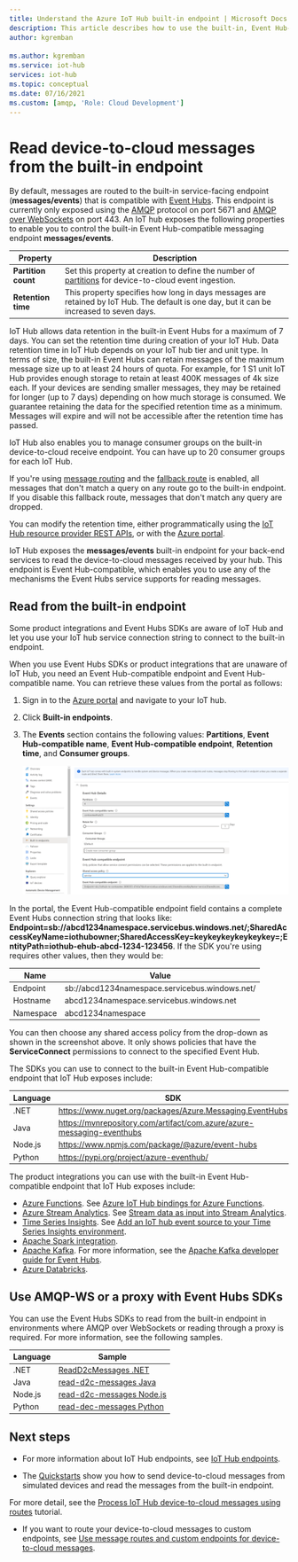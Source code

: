 ```yaml
---
title: Understand the Azure IoT Hub built-in endpoint | Microsoft Docs
description: This article describes how to use the built-in, Event Hub-compatible endpoint to read device-to-cloud messages.
author: kgremban

ms.author: kgremban
ms.service: iot-hub
services: iot-hub
ms.topic: conceptual
ms.date: 07/16/2021
ms.custom: [amqp, 'Role: Cloud Development']
---
```


# Read device-to-cloud messages from the built-in endpoint

By default, messages are routed to the built-in service-facing endpoint (**messages/events**) that is compatible with [Event Hubs](../event-hubs/index.yml). This endpoint is currently only exposed using the [AMQP](https://www.amqp.org/) protocol on port 5671 and [AMQP over WebSockets](http://docs.oasis-open.org/amqp-bindmap/amqp-wsb/v1.0/cs01/amqp-wsb-v1.0-cs01.html) on port 443. An IoT hub exposes the following properties to enable you to control the built-in Event Hub-compatible messaging endpoint **messages/events**.

| Property            | Description |
| ------------------- | ----------- |
| **Partition count** | Set this property at creation to define the number of [partitions](../event-hubs/event-hubs-features.md#partitions) for device-to-cloud event ingestion. |
| **Retention time**  | This property specifies how long in days messages are retained by IoT Hub. The default is one day, but it can be increased to seven days. |

IoT Hub allows data retention in the built-in Event Hubs for a maximum of 7 days. You can set the retention time during creation of your IoT Hub. Data retention time in IoT Hub depends on your IoT hub tier and unit type. In terms of size, the built-in Event Hubs can retain messages of the maximum message size up to at least 24 hours of quota. For example, for 1 S1 unit IoT Hub provides enough storage to retain at least 400K messages of 4k size each. If your devices are sending smaller messages, they may be retained for longer (up to 7 days) depending on how much storage is consumed. We guarantee retaining the data for the specified retention time as a minimum. Messages will expire and will not be accessible after the retention time has passed. 

IoT Hub also enables you to manage consumer groups on the built-in device-to-cloud receive endpoint. You can have up to 20 consumer groups for each IoT Hub.

If you're using [message routing](iot-hub-devguide-messages-d2c.md) and the [fallback route](iot-hub-devguide-messages-d2c.md#fallback-route) is enabled, all messages that don't match a query on any route go to the built-in endpoint. If you disable this fallback route, messages that don't match any query are dropped.

You can modify the retention time, either programmatically using the [IoT Hub resource provider REST APIs](/rest/api/iothub/iothubresource), or with the [Azure portal](https://portal.azure.com).

IoT Hub exposes the **messages/events** built-in endpoint for your back-end services to read the device-to-cloud messages received by your hub. This endpoint is Event Hub-compatible, which enables you to use any of the mechanisms the Event Hubs service supports for reading messages.

## Read from the built-in endpoint

Some product integrations and Event Hubs SDKs are aware of IoT Hub and let you use your IoT hub service connection string to connect to the built-in endpoint.

When you use Event Hubs SDKs or product integrations that are unaware of IoT Hub, you need an Event Hub-compatible endpoint and Event Hub-compatible name. You can retrieve these values from the portal as follows:

1. Sign in to the [Azure portal](https://portal.azure.com) and navigate to your IoT hub.

2. Click **Built-in endpoints**.

3. The **Events** section contains the following values: **Partitions**, **Event Hub-compatible name**, **Event Hub-compatible endpoint**, **Retention time**, and **Consumer groups**.

    ![Device-to-cloud settings](./media/iot-hub-devguide-messages-read-builtin/eventhubcompatible.png)

In the portal, the Event Hub-compatible endpoint field contains a complete Event Hubs connection string that looks like: **Endpoint=sb://abcd1234namespace.servicebus.windows.net/;SharedAccessKeyName=iothubowner;SharedAccessKey=keykeykeykeykeykey=;EntityPath=iothub-ehub-abcd-1234-123456**. If the SDK you're using requires other values, then they would be:

| Name | Value |
| ---- | ----- |
| Endpoint | sb://abcd1234namespace.servicebus.windows.net/ |
| Hostname | abcd1234namespace.servicebus.windows.net |
| Namespace | abcd1234namespace |

You can then choose any shared access policy from the drop-down as shown in the screenshot above. It only shows policies that have the **ServiceConnect** permissions to connect to the specified Event Hub.

The SDKs you can use to connect to the built-in Event Hub-compatible endpoint that IoT Hub exposes include:

| Language | SDK | Example |
| -------- | --- | ------ |
| .NET | https://www.nuget.org/packages/Azure.Messaging.EventHubs | [Quickstart](../iot-develop/quickstart-send-telemetry-iot-hub.md?pivots=programming-language-csharp) |
| Java | https://mvnrepository.com/artifact/com.azure/azure-messaging-eventhubs | [Quickstart](../iot-develop/quickstart-send-telemetry-iot-hub.md?pivots=programming-language-java) |
| Node.js | https://www.npmjs.com/package/@azure/event-hubs | [Quickstart](../iot-develop/quickstart-send-telemetry-iot-hub.md?pivots=programming-language-nodejs) |
| Python | https://pypi.org/project/azure-eventhub/ | [Quickstart](../iot-develop/quickstart-send-telemetry-iot-hub.md?pivots=programming-language-python) |

The product integrations you can use with the built-in Event Hub-compatible endpoint that IoT Hub exposes include:

* [Azure Functions](../azure-functions/index.yml). See [Azure IoT Hub bindings for Azure Functions](../azure-functions/functions-bindings-event-iot.md).
* [Azure Stream Analytics](../stream-analytics/index.yml). See [Stream data as input into Stream Analytics](../stream-analytics/stream-analytics-define-inputs.md#stream-data-from-iot-hub).
* [Time Series Insights](../time-series-insights/index.yml). See [Add an IoT hub event source to your Time Series Insights environment](../time-series-insights/how-to-ingest-data-iot-hub.md).
* [Apache Spark integration](../hdinsight/spark/apache-spark-ipython-notebook-machine-learning.md).
* [Apache Kafka](https://kafka.apache.org/). For more information, see the [Apache Kafka developer guide for Event Hubs](../event-hubs/apache-kafka-developer-guide.md).
* [Azure Databricks](/azure/azure-databricks/).

## Use AMQP-WS or a proxy with Event Hubs SDKs

You can use the Event Hubs SDKs to read from the built-in endpoint in environments where AMQP over WebSockets or reading through a proxy is required. For more information, see the following samples.

| Language | Sample |
| -------- | ------ |
| .NET | [ReadD2cMessages .NET](https://github.com/Azure/azure-iot-sdk-csharp/tree/main/iothub/service/samples/getting%20started/ReadD2cMessages) |
| Java | [read-d2c-messages Java](https://github.com/Azure-Samples/azure-iot-samples-java/tree/master/iot-hub/Quickstarts/read-d2c-messages) |
| Node.js | [read-d2c-messages Node.js](https://github.com/Azure-Samples/azure-iot-samples-node/tree/master/iot-hub/Quickstarts/read-d2c-messages) |
| Python | [read-dec-messages Python](https://github.com/Azure-Samples/azure-iot-samples-python/tree/master/iot-hub/Quickstarts/read-d2c-messages) |

## Next steps

* For more information about IoT Hub endpoints, see [IoT Hub endpoints](iot-hub-devguide-endpoints.md).

* The [Quickstarts](../iot-develop/quickstart-send-telemetry-iot-hub.md?pivots=programming-language-nodejs) show you how to send device-to-cloud messages from simulated devices and read the messages from the built-in endpoint. 

For more detail, see the [Process IoT Hub device-to-cloud messages using routes](tutorial-routing.md) tutorial.

* If you want to route your device-to-cloud messages to custom endpoints, see [Use message routes and custom endpoints for device-to-cloud messages](iot-hub-devguide-messages-read-custom.md).
